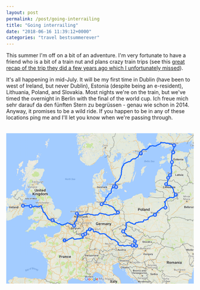 ```yaml
---
layout: post
permalink: /post/going-interrailing
title: "Going interrailing"
date: "2018-06-16 11:39:12+0000"
categories: "travel bestsummerever"
---
```


This summer I'm off on a bit of an adventure. I'm very fortunate to have a
friend who is a bit of a train nut and plans crazy train trips (see this
<a href="https://spark.adobe.com/page/PCoJ5a20NeHfK/">great recap of the trip they did a few years ago which I unfortunately missed</a>).

It's all happening in mid-July. It will be my first time in Dublin (have been to west of Ireland, but never Dublin), Estonia (despite being an e-resident), Lithuania, Poland, and Slovakia. Most nights we're on the train, but we've timed the overnight in Berlin with the final of the
world cup. Ich freue mich sehr darauf da den fünften Stern zu begrüssen -
genau wie schon in 2014. Anyway, it promises to be a wild ride. If you happen
to be in any of these locations ping me and I'll let you know when we're
passing through. 


<div class="row" style="padding-top:20px;padding-bottom:20px;">
<div class="col-md-1"></div>
<div class="col-md-10">
  <img src="/img/blog/interrailing.png"/>
</div>
<div class="col-md-1"></div>
</div>


